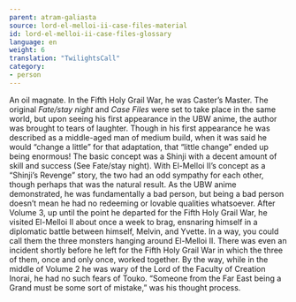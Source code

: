 ```yaml
---
parent: atram-galiasta
source: lord-el-melloi-ii-case-files-material
id: lord-el-melloi-ii-case-files-glossary
language: en
weight: 6
translation: "TwilightsCall"
category:
- person
---
```


An oil magnate. In the Fifth Holy Grail War, he was Caster’s Master.
The original *Fate/stay night* and *Case Files* were set to take place in the same world, but upon seeing his first appearance in the UBW anime, the author was brought to tears of laughter. Though in his first appearance he was described as a middle-aged man of medium build, when it was said he would “change a little” for that adaptation, that “little change” ended up being enormous!
The basic concept was a Shinji with a decent amount of skill and success (See Fate/stay night). With El-Melloi II’s concept as a “Shinji’s Revenge” story, the two had an odd sympathy for each other, though perhaps that was the natural result. As the UBW anime demonstrated, he was fundamentally a bad person, but being a bad person doesn’t mean he had no redeeming or lovable qualities whatsoever.
After Volume 3, up until the point he departed for the Fifth Holy Grail War, he visited El-Melloi II about once a week to brag, ensnaring himself in a diplomatic battle between himself, Melvin, and Yvette. In a way, you could call them the three monsters hanging around El-Melloi II. There was even an incident shortly before he left for the Fifth Holy Grail War in which the three of them, once and only once, worked together.
By the way, while in the middle of Volume 2 he was wary of the Lord of the Faculty of Creation Inorai, he had no such fears of Touko. “Someone from the Far East being a Grand must be some sort of mistake,” was his thought process.
